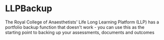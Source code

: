 # LLPBackup
The Royal College of Anaesthetists' Life Long Learning Platform (LLP) has a portfolio backup function that doesn't work - you can use this as the starting point to backing up your assessments, documents and outcomes
